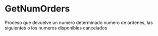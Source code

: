 # GetNumOrders
Proceso que devuelve un numero determinado  numero de ordenes, las siguientes o los numeros disponibles cancelados 
